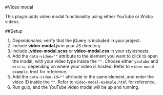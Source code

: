 #Video modal

This plugin adds video modal functionality using either YouTube or Wistia videos.

##Setup

1. _Dependencies:_ verify that the jQuery is included in your project.
2. Include **video-modal.js** in your JS directory.
3. Include **_video-modal.scss** or **video-modal.css** in your stylesheets.
4. Add the `data-video=""` attribute to the element you want to click to open the modal, with your video type inside the `""`. Choose either `youtube` and `wistia`, depending on where your video is hosted. Refer to `video-modal-example.html` for reference.
5. Add the `data-video-id=""` attribute to the same element, and enter the video ID inside the `""`. Refer to `video-modal-example.html` for reference.
6. Run gulp, and the YouTube video modal will be up and running.